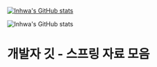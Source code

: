 [![Inhwa's GitHub stats](https://github-readme-stats.vercel.app/api?username=InhwaByun)](https://github.com/InhwaByun/github-readme-stats)

![Inhwa's GitHub stats](https://github-readme-stats.vercel.app/api?username=InhwaByun&show_icons=true&theme=dracula)

# 개발자 깃 - 스프링 자료 모음